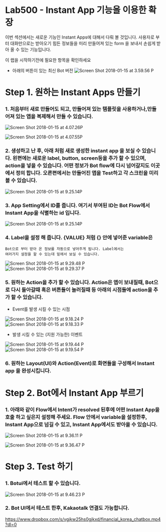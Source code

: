 Lab500 - Instant App 기능을 이용한 확장
======

이번 섹션에서는 새로운 기능인 Instant Apps에 대해서 다뤄 볼 것입니다. 사용자로 부터 대화만으로는 받아오기 힘든 정보들을 미리 만들어져 있는 form 을 보내서 손쉽게 받아 올 수 있는 기능입니다.

이 랩을 시작하기전에 필요한 항목을 확인하세요

-   아래의 버튼이 있는 최신 Bot 버전 ![Screen Shot 2018-01-15 at 3.59.56
    P](media/15159994715260/Screen%20Shot%202018-01-15%20at%203.59.56%20PM.png)

**Step 1. 원하는 Instant Apps 만들기**
=======

### 1. 처음부터 새로 만들어도 되고, 만들어져 있는 템플릿을 사용하거나,만들어져 있는 앱을 복제해서 만들 수 있습니다.

![Screen Shot 2018-01-15 at 4.07.26P](media/15159994715260/Screen%20Shot%202018-01-15%20at%204.07.26%20PM.png)

![Screen Shot 2018-01-15 at 4.07.55P](media/15159994715260/Screen%20Shot%202018-01-15%20at%204.07.55%20PM.png)

### 2. 생성하고 난 후, 아래 처럼 새로 생성한 instant app 을 보실 수 있습니다. 왼편에는 새로운 label, button, screen등을 추가 할 수 있으며, action을 넣을 수 있습니다. 어떤 정보가 Bot flow에 다시 넘어갈지도 이곳에서 정의 합니다. 오른편에서는 만들어진 앱을 Test하고 각 스크린을 미리 볼 수 있습니다.

![Screen Shot 2018-01-15 at 9.25.14P](media/15159994715260/Screen%20Shot%202018-01-15%20at%209.25.14%20PM.png)

### 3. App Setting에서 ID를 줍니다. 여기서 부여된 ID는 Bot Flow에서 Instant App을 식별하는 id 입니다.

![Screen Shot 2018-01-15 at 9.25.14P](media/15159994715260/Screen%20Shot%202018-01-15%20at%209.25.14%20PM.png)

### 4. Label을 설정 해 줍니다. {VALUE} 처럼 {} 안에 넣어준 variable은
    Bot으로 부터 받아 온 정보를 자동으로 넣어주게 됩니다. Label에서는
    여러가지 설정을 할 수 있는데 밑에서 보실 수 있습니다.

![Screen Shot 2018-01-15 at 9.29.48
P](media/15159994715260/Screen%20Shot%202018-01-15%20at%209.29.48%20PM.png)\
 ![Screen Shot 2018-01-15 at 9.29.37
P](media/15159994715260/Screen%20Shot%202018-01-15%20at%209.29.37%20PM.png)

### 5. 원하는 Action을 추가 할 수 있습니다. Action은 앱이 보내질때, Bot으로 다시 돌아갈때 혹은 버튼들이 눌러질때 등 아래의 시점들에 action을 추가 할 수 있습니다.

-   Event를 발생 시킬 수 있는 시점

![Screen Shot 2018-01-15 at 9.18.24
P](media/15159994715260/Screen%20Shot%202018-01-15%20at%209.18.24%20PM.png)\
 ![Screen Shot 2018-01-15 at 9.18.33
P](media/15159994715260/Screen%20Shot%202018-01-15%20at%209.18.33%20PM.png)

-   발생 시킬 수 있는 (지원 가능한) 이벤트

![Screen Shot 2018-01-15 at 9.19.44
P](media/15159994715260/Screen%20Shot%202018-01-15%20at%209.19.44%20PM.png)\
 ![Screen Shot 2018-01-15 at 9.19.54
P](media/15159994715260/Screen%20Shot%202018-01-15%20at%209.19.54%20PM.png)

### 6.  원하는 Layout(UI)와 Action(Event)로 화면들을 구성해서 Instant app 을 완성시킵니다.

**Step 2. Bot에서 Instant App 부르기**
=======

### 1.  아래와 같이 Flow에서 Intent가 resolved 된후에 어떤 Instant App을 호출 하고 싶은지 설정해 주세요. Flow 안에서 variable을 설정한후, Instant App으로 넘길 수 있고, Instant App에서도 받아올 수 있습니다.

![Screen Shot 2018-01-15 at 9.36.11
P](media/15159994715260/Screen%20Shot%202018-01-15%20at%209.36.11%20PM.png)

![Screen Shot 2018-01-15 at 9.36.47
P](media/15159994715260/Screen%20Shot%202018-01-15%20at%209.36.47%20PM.png)

**Step 3. Test 하기**
=======

### 1.  Botui에서 테스트 할 수 있습니다.

![Screen Shot 2018-01-15 at 9.46.23
P](media/15159994715260/Screen%20Shot%202018-01-15%20at%209.46.23%20PM.png)

### 2.  Bot UI에서 테스트 한후, Kakaotalk 연결도 가능합니다.
https://www.dropbox.com/s/vgjkw25hs0gjkxd/financial_korea_chatbox.mp4?dl=0

